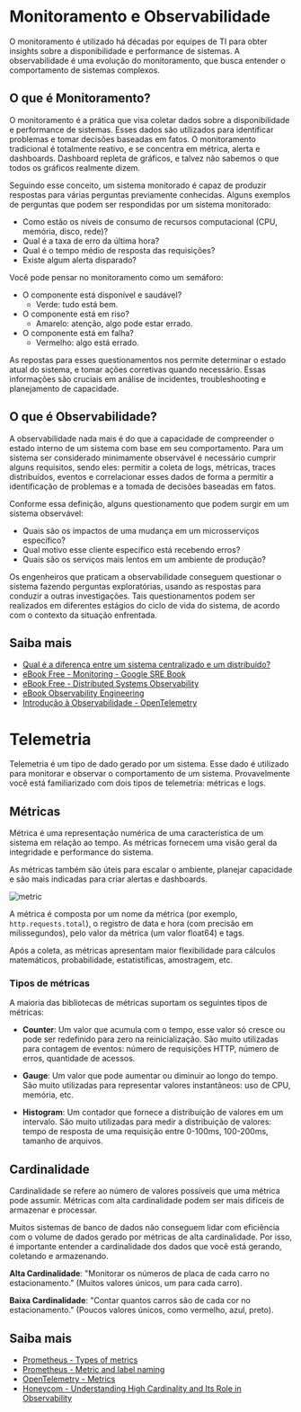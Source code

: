 # Monitoramento e Observabilidade

O monitoramento é utilizado há décadas por equipes de TI para obter insights sobre a disponibilidade e performance de sistemas. A observabilidade é uma evolução do monitoramento, que busca entender o comportamento de sistemas complexos.

## O que é Monitoramento?

O monitoramento é a prática que visa coletar dados sobre a disponibilidade e performance de sistemas. Esses dados são utilizados para identificar problemas e tomar decisões baseadas em fatos. O monitoramento tradicional é totalmente reativo, e se concentra em métrica, alerta e dashboards. Dashboard repleta de gráficos, e talvez não sabemos o que todos os gráficos realmente dizem.

Seguindo esse conceito, um sistema monitorado é capaz de produzir respostas para várias perguntas previamente conhecidas. Alguns exemplos de perguntas que podem ser respondidas por um sistema monitorado:

- Como estão os níveis de consumo de recursos computacional (CPU, memória, disco, rede)?
- Qual é a taxa de erro da última hora?
- Qual é o tempo médio de resposta das requisições?
- Existe algum alerta disparado?

Você pode pensar no monitoramento como um semáforo:

- O componente está disponível e saudável? 
  - Verde: tudo está bem.
- O componente está em riso?
  - Amarelo: atenção, algo pode estar errado.
- O componente está em falha?
  - Vermelho: algo está errado.

As repostas para esses questionamentos nos permite determinar o estado atual do sistema, e tomar ações corretivas quando necessário. Essas informações são cruciais em análise de incidentes, troubleshooting e planejamento de capacidade.

## O que é Observabilidade?

A observabilidade nada mais é do que a capacidade de compreender o estado interno de um sistema com base em seu comportamento.
Para um sistema ser considerado minimamente observável é necessário cumprir alguns requisitos, sendo eles: permitir a coleta de logs, métricas, traces distribuídos, eventos e correlacionar esses dados de forma a permitir a identificação de problemas e a tomada de decisões baseadas em fatos.

Conforme essa definição, alguns questionamento que podem surgir em um sistema observável:

- Quais são os impactos de uma mudança em um microsserviços específico?
- Qual motivo esse cliente específico está recebendo erros?
- Quais são os serviços mais lentos em um ambiente de produção?

Os engenheiros que praticam a observabilidade conseguem questionar o sistema fazendo perguntas exploratórias, usando as respostas para conduzir a outras investigações. Tais questionamentos podem ser realizados em diferentes estágios do ciclo de vida do sistema, de acordo com o contexto da situação enfrentada.

## Saiba mais

- [Qual é a diferença entre um sistema centralizado e um distribuído?](https://www.atlassian.com/br/microservices/microservices-architecture/distributed-architecture)
- [eBook Free - Monitoring - Google SRE Book](https://sre.google/workbook/monitoring/)
- [eBook Free - Distributed Systems Observability](https://unlimited.humio.com/rs/756-LMY-106/images/Distributed-Systems-Observability-eBook.pdf)
- [eBook Observability Engineering](https://info.honeycomb.io/observability-engineering-oreilly-book-2022)
- [Introdução à Observabilidade - OpenTelemetry](https://opentelemetry.io/pt/docs/concepts/observability-primer/)

# Telemetria

Telemetria é um tipo de dado gerado por um sistema. Esse dado é utilizado para monitorar e observar o comportamento de um sistema. Provavelmente você está familiarizado com dois tipos de telemetria: métricas e logs.

## Métricas

Métrica é uma representação numérica de uma característica de um sistema em relação ao tempo. As métricas fornecem uma visão geral da integridade e performance do sistema. 

As métricas também são úteis para escalar o ambiente, planejar capacidade e são mais indicadas para criar alertas e dashboards.

![metric](./images/metric.jpeg)

A métrica é composta por um nome da métrica (por exemplo, `http.requests.total`), o registro de data e hora (com precisão em milissegundos), pelo valor da métrica (um valor float64) e tags.

Após a coleta, as métricas apresentam maior flexibilidade para cálculos matemáticos, probabilidade, estatistificas, amostragem, etc.

### Tipos de métricas

A maioria das bibliotecas de métricas suportam os seguintes tipos de métricas:

- **Counter**: Um valor que acumula com o tempo, esse valor só cresce ou pode ser redefinido para zero na reinicialização. São muito utilizadas para contagem de eventos: número de requisições HTTP, número de erros, quantidade de acessos. 

- **Gauge**: Um valor que pode aumentar ou diminuir ao longo do tempo. São muito utilizadas para representar valores instantâneos: uso de CPU, memória, etc.

- **Histogram**: Um contador que fornece a distribuição de valores em um intervalo. São muito utilizadas para medir a distribuição de valores: tempo de resposta de uma requisição entre 0-100ms, 100-200ms, tamanho de arquivos.

## Cardinalidade

Cardinalidade se refere ao número de valores possíveis que uma métrica pode assumir. Métricas com alta cardinalidade podem ser mais difíceis de armazenar e processar.

Muitos sistemas de banco de dados não conseguem lidar com eficiência com o volume de dados gerado por métricas de alta cardinalidade. Por isso, é importante entender a cardinalidade dos dados que você está gerando, coletando e armazenando.

**Alta Cardinalidade**: "Monitorar os números de placa de cada carro no estacionamento." (Muitos valores únicos, um para cada carro).

**Baixa Cardinalidade**: "Contar quantos carros são de cada cor no estacionamento." (Poucos valores únicos, como vermelho, azul, preto).

## Saiba mais

- [Prometheus - Types of metrics](https://prometheus.io/docs/concepts/metric_types/)
- [Prometheus - Metric and label naming](https://prometheus.io/docs/practices/naming/)
- [OpenTelemetry - Metrics](https://opentelemetry.io/pt/docs/concepts/signals/metrics/)
- [Honeycom - Understanding High Cardinality and Its Role in Observability](https://www.honeycomb.io/getting-started/understanding-high-cardinality-role-observability)